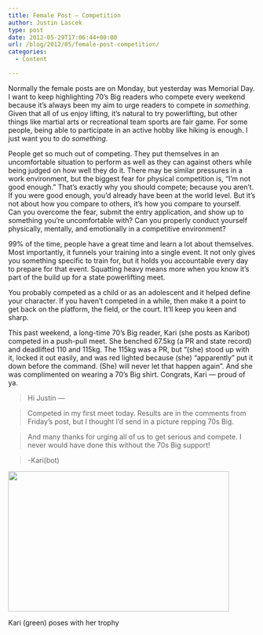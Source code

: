 ```yaml
---
title: Female Post — Competition
author: Justin Lascek
type: post
date: 2012-05-29T17:06:44+00:00
url: /blog/2012/05/female-post-competition/
categories:
  - Content

---
```

Normally the female posts are on Monday, but yesterday was Memorial Day. I want to keep highlighting 70&#8217;s Big readers who compete every weekend because it&#8217;s always been my aim to urge readers to compete in _something_. Given that all of us enjoy lifting, it&#8217;s natural to try powerlifting, but other things like martial arts or recreational team sports are fair game. For some people, being able to participate in an active hobby like hiking is enough. I just want you to do _something_.
  

  
People get so much out of competing. They put themselves in an uncomfortable situation to perform as well as they can against others while being judged on how well they do it. There may be similar pressures in a work environment, but the biggest fear for physical competition is, &#8220;I&#8217;m not good enough.&#8221; That&#8217;s exactly why you should compete; because you aren&#8217;t. If you were good enough, you&#8217;d already have been at the world level. But it&#8217;s not about how you compare to others, it&#8217;s how you compare to yourself. Can you overcome the fear, submit the entry application, and show up to something you&#8217;re uncomfortable with? Can you properly conduct yourself physically, mentally, and emotionally in a competitive environment?
  

  
99% of the time, people have a great time and learn a lot about themselves. Most importantly, it funnels your training into a single event. It not only gives you something specific to train for, but it holds you accountable every day to prepare for that event. Squatting heavy means more when you know it&#8217;s part of the build up for a state powerlifting meet.
  

  
You probably competed as a child or as an adolescent and it helped define your character. If you haven&#8217;t competed in a while, then make it a point to get back on the platform, the field, or the court. It&#8217;ll keep you keen and sharp.
  

  
This past weekend, a long-time 70&#8217;s Big reader, Kari (she posts as Karibot) competed in a push-pull meet. She benched 67.5kg (a PR and state record) and deadlifted 110 and 115kg. The 115kg was a PR, but &#8220;(she) stood up with it, locked it out easily, and was red lighted because (she) &#8220;apparently&#8221; put it down before the command. (She) will never let that happen again&#8221;. And she was complimented on wearing a 70&#8217;s Big shirt. Congrats, Kari &#8212; proud of ya. 

> Hi Justin &#8212;
  
> 
  
> Competed in my first meet today. Results are in the comments from Friday&#8217;s post, but I thought I&#8217;d send in a picture repping 70s Big.
  
> 
  
> And many thanks for urging all of us to get serious and compete. I never would have done this without the 70s Big support!
  
> 
  
> -Kari(bot)

<div id="attachment_6877" style="width: 460px" class="wp-caption aligncenter">
  <a href="/2012/05/awards.jpeg"><img aria-describedby="caption-attachment-6877" data-attachment-id="6877" data-permalink="/blog/2012/05/female-post-competition/awards/" data-orig-file="/2012/05/awards.jpeg" data-orig-size="731,465" data-comments-opened="1" data-image-meta="{&quot;aperture&quot;:&quot;0&quot;,&quot;credit&quot;:&quot;&quot;,&quot;camera&quot;:&quot;&quot;,&quot;caption&quot;:&quot;&quot;,&quot;created_timestamp&quot;:&quot;0&quot;,&quot;copyright&quot;:&quot;&quot;,&quot;focal_length&quot;:&quot;0&quot;,&quot;iso&quot;:&quot;0&quot;,&quot;shutter_speed&quot;:&quot;0&quot;,&quot;title&quot;:&quot;&quot;}" data-image-title="awards" data-image-description="" data-medium-file="/2012/05/awards-200x127.jpg" data-large-file="/2012/05/awards-450x286.jpg" src="/2012/05/awards-450x286.jpg" alt="" title="awards" width="450" height="286" class="size-large wp-image-6877" srcset="/2012/05/awards-450x286.jpg 450w, /2012/05/awards-150x95.jpg 150w, /2012/05/awards-200x127.jpg 200w, /2012/05/awards.jpeg 731w" sizes="(max-width: 450px) 100vw, 450px" /></a>
  
  <p id="caption-attachment-6877" class="wp-caption-text">
    Kari (green) poses with her trophy
  </p>
</div>
